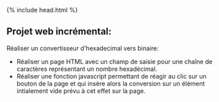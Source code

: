 {% include head.html %}

## Projet web incrémental:

Réaliser un convertisseur d'hexadecimal vers binaire:

* Réaliser un page HTML avec un champ de saisie pour une chaîne de caractères représentant un nombre hexadécimal.
* Réaliser une fonction javascript permettant de réagir au clic sur un bouton de la page et qui insère alors la conversion sur un élément intialement
vide prévu à cet effet sur la page.
